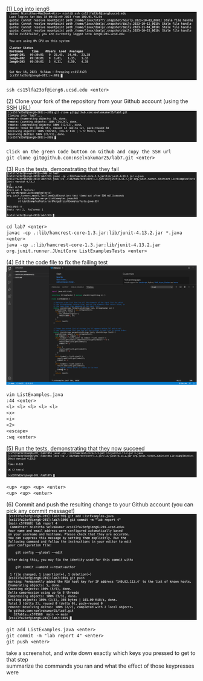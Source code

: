 (1) Log into ieng6  
![step 1](https://raw.githubusercontent.com/nselvakumar25/cse15l-lab-reports/main/step1-lab4.png)  
~~~
ssh cs15lfa23of@ieng6.ucsd.edu <enter>
~~~
(2) Clone your fork of the repository from your Github account (using the SSH URL)  
![step 2](https://raw.githubusercontent.com/nselvakumar25/cse15l-lab-reports/main/step2-lab4.png)  
~~~
Click on the green Code button on Github and copy the SSH url  
git clone git@github.com:nselvakumar25/lab7.git <enter>
~~~
(3) Run the tests, demonstrating that they fail  
![step 3](https://raw.githubusercontent.com/nselvakumar25/cse15l-lab-reports/main/step3-lab4.png)  
~~~
cd lab7 <enter>  
javac -cp .:lib/hamcrest-core-1.3.jar:lib/junit-4.13.2.jar *.java <enter>  
java -cp .:lib/hamcrest-core-1.3.jar:lib/junit-4.13.2.jar org.junit.runner.JUnitCore ListExamplesTests <enter>
~~~
(4) Edit the code file to fix the failing test  
![step 4](https://raw.githubusercontent.com/nselvakumar25/cse15l-lab-reports/main/step4-lab4.png)  
~~~
vim ListExamples.java  
:44 <enter>  
<l> <l> <l> <l> <l>  
<x>  
<i>  
<2>  
<escape>  
:wq <enter>
~~~
(5) Run the tests, demonstrating that they now succeed  
![step 5](https://raw.githubusercontent.com/nselvakumar25/cse15l-lab-reports/main/step5-lab4.png)  
~~~
<up> <up> <up> <enter>  
<up> <up> <enter>
~~~
(6) Commit and push the resulting change to your Github account (you can pick any commit message!)  
![step 6](https://raw.githubusercontent.com/nselvakumar25/cse15l-lab-reports/main/step6-lab4.png)  
~~~
git add ListExamples.java <enter>  
git commit -m "lab report 4" <enter>  
git push <enter>  
~~~
take a screenshot, and write down exactly which keys you pressed to get to that step  
summarize the commands you ran and what the effect of those keypresses were

